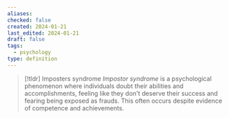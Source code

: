 ```yaml
---
aliases: 
checked: false
created: 2024-01-21
last_edited: 2024-01-21
draft: false
tags:
  - psychology
type: definition
---
```

>[!tldr] Imposters syndrome
>*Impostor syndrome* is a psychological phenomenon where individuals doubt their abilities and accomplishments, feeling like they don't deserve their success and fearing being exposed as frauds. This often occurs despite evidence of competence and achievements.

